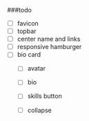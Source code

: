 ###todo 
 - [ ] favicon
 - [ ] topbar
  - [ ] center name and links
  - [ ] responsive hamburger
 - [ ] bio card
   - [ ] avatar
   - [ ] bio
   - [ ] skills button
   - [ ] collapse
   
   
